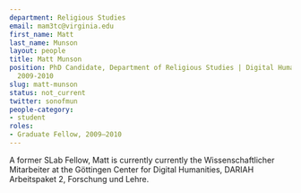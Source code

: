 ```yaml
---
department: Religious Studies
email: mam3tc@virginia.edu
first_name: Matt
last_name: Munson
layout: people
title: Matt Munson
position: PhD Candidate, Department of Religious Studies | Digital Humanities Fellow
  2009-2010
slug: matt-munson
status: not_current
twitter: sonofmun
people-category:
- student
roles:
- Graduate Fellow, 2009–2010
---
```


A former SLab Fellow, Matt is currently currently the Wissenschaftlicher Mitarbeiter at the Göttingen Center for Digital Humanities, DARIAH Arbeitspaket 2, Forschung und Lehre.
